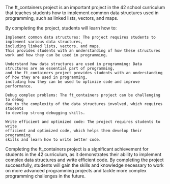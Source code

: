 The ft_containers project is an important project in the 42 school curriculum that teaches students how to implement common data structures used in programming, such as linked lists, vectors, and maps.

By completing the project, students will learn how to:

    Implement common data structures: The project requires students to implement various data structures,
    including linked lists, vectors, and maps.
    This provides students with an understanding of how these structures work and how they can be used in programming.

    Understand how data structures are used in programming: Data structures are an essential part of programming, 
    and the ft_containers project provides students with an understanding of how they are used in programming,
    including how they can be used to optimize code and improve performance.

    Debug complex problems: The ft_containers project can be challenging to debug 
    due to the complexity of the data structures involved, which requires students 
    to develop strong debugging skills.

    Write efficient and optimized code: The project requires students to write 
    efficient and optimized code, which helps them develop their programming 
    skills and learn how to write better code.

Completing the ft_containers project is a significant achievement for students in the 42 curriculum, as it demonstrates their ability to implement complex data structures and write efficient code. By completing the project successfully, students will gain the skills and knowledge necessary to work on more advanced programming projects and tackle more complex programming challenges in the future.
